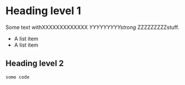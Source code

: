 # Heading level 1

  Some text withXXXXXXXXXXXXX *YYYYYYYYYstrong* ZZZZZZZZZstuff.

- A list item
- A list item

 ## Heading level 2

 ```js
some code
```
